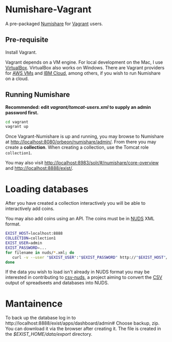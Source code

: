 
# Numishare-Vagrant

A pre-packaged [Numishare](https://github.com/ewg118/numishare) for [Vagrant](https://www.vagrantup.com/) users.

## Pre-requisite

Install Vagrant.

Vagrant depends on a VM engine.  For local development on the Mac, I use
[VirtualBox](https://www.virtualbox.org/).  VirtualBox also works on Windows.
There are Vagrant providers
for [AWS VMs](https://github.com/mitchellh/vagrant-aws) and
[IBM Cloud](https://github.com/rofrano/vagrant-ibmcloud), among others, if
you wish to run Numishare on a cloud.

## Running Numishare

**Recommended: edit _vagrant/tomcat-users.xml_ to supply an admin password first.**

```bash
cd vagrant
vagrant up
```

Once Vagrant-Numishare is up and running, you may browse to Numishare at
[http://localhost:8080/orbeon/numishare/admin/](http://localhost:8080/orbeon/numishare/admin/).  From there you may create a **collection**.  When creating a collection, use the Tomcat role `collection1`.

You may also visit [http://localhost:8983/solr/#/numishare/core-overview](http://localhost:8983/solr/#/numishare/core-overview) and [http://localhost:8888/exist/](http://localhost:8888/exist/).

# Loading databases

After you have created a collection interactively you will be able to interactively add coins.

You may also add coins using an API.  The coins must be in [NUDS](http://nomisma.org/nuds) XML format.

```bash
EXIST_HOST=localhost:8888
COLLECTION=collection1
EXIST_USER=admin
EXIST_PASSWORD=...
for filename in nuds/*.xml; do
   curl -v --user "$EXIST_USER":"$EXIST_PASSWORD" http://"$EXIST_HOST"/exist/rest/db/"$COLLECTION"/objects/ --upload-file "$filename"
done 
```

If the data you wish to load isn't already in NUDS format you may be interested in contributing to [csv-nuds](https://github.com/esnible/csv-nuds), a project aiming to convert the [CSV](https://en.wikipedia.org/wiki/Comma-separated_values) output of spreadseets and databases into NUDS.

# Mantainence

To back up the database log in to http://localhost:8888/exist/apps/dashboard/admin#
Choose backup, zip.  You can download it via the browser after creating it.
The file is created in the _$EXIST_HOME/data/export_ directory.

